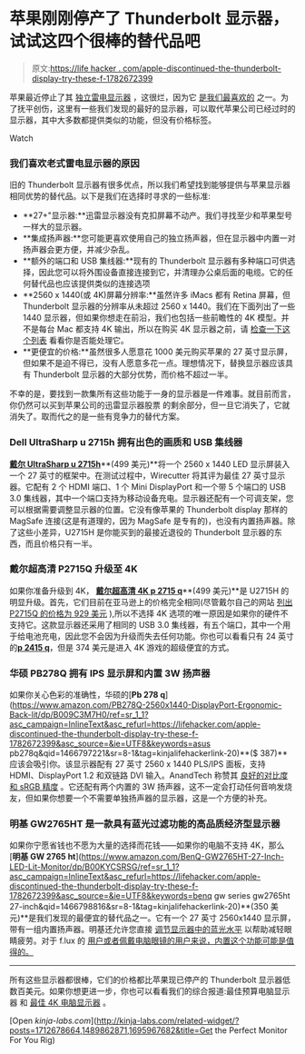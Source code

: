 # 苹果刚刚停产了 Thunderbolt 显示器，试试这四个很棒的替代品吧

> 原文:[https://life hacker . com/apple-discontinued-the-thunderbolt-display-try-these-f-1782672399](https://lifehacker.com/apple-discontinued-the-thunderbolt-display-try-these-f-1782672399)

苹果最近停止了其 [独立雷电显示器](http://www.imore.com/apple-discontinues-thunderbolt-display) ，这很烂，因为它 [是我们最喜欢的](https://lifehacker.com/most-popular-computer-monitor-apple-thunderbolt-27-di-5967429) 之一。为了抚平创伤，这里有一些我们发现的最好的显示器，可以取代苹果公司已经过时的显示器，其中大多数都提供类似的功能，但没有价格标签。

Watch

### 我们喜欢老式雷电显示器的原因

旧的 Thunderbolt 显示器有很多优点，所以我们希望找到能够提供与苹果显示器相同优势的替代品。以下是我们在选择时寻求的一些标准:

*   **27+"显示器:**迅雷显示器没有克扣屏幕不动产。我们寻找至少和苹果型号一样大的显示器。
*   **集成扬声器:**您可能更喜欢使用自己的独立扬声器，但在显示器中内置一对扬声器会更方便，并减少杂乱。
*   **额外的端口和 USB 集线器:**现有的 Thunderbolt 显示器有多种端口可供选择，因此您可以将外围设备直接连接到它，并清理办公桌后面的电缆。它的任何替代品也应该提供类似的连接选项
*   **2560 x 1440(或 4K)屏幕分辨率:**虽然许多 iMacs 都有 Retina 屏幕，但 Thunderbolt 显示器的分辨率从未超过 2560 x 1440。我们在下面列出了一些 1440 显示器，但如果你想走在前沿，我们也包括一些前瞻性的 4K 模型。并不是每台 Mac 都支持 4K 输出，所以在购买 4K 显示器之前，请 [检查一下这个列表](https://support.apple.com/en-us/HT206587) 看看你是否能处理它。
*   **更便宜的价格:**虽然很多人愿意花 1000 美元购买苹果的 27 英寸显示屏，但如果不是迫不得已，没有人愿意多花一点。理想情况下，替换显示器应该具有 Thunderbolt 显示器的大部分优势，而价格不超过一半。

不幸的是，要找到一款集所有这些功能于一身的显示器是一件难事。就目前而言，你仍然可以买到苹果公司的迅雷显示器股票 的剩余部分，但一旦它消失了，它就消失了。取而代之的是一些有竞争力的替代方案。

### **Dell UltraSharp u 2715h 拥有出色的画质和 USB 集线器**

[**戴尔 UltraSharp u 2715h**](https://www.amazon.com/Dell-UltraSharp-27-Inch-LED-Lit-Monitor/dp/B00P0EQD1Q?asc_campaign=InlineText&asc_refurl=https://lifehacker.com/apple-discontinued-the-thunderbolt-display-try-these-f-1782672399&asc_source=&tag=kinjalifehackerlink-20)**(499 美元)**将一个 2560 x 1440 LED 显示屏装入一个 27 英寸的框架中。在测试过程中，Wirecutter 将其评为最佳 27 英寸显示器。它配有 2 个 HDMI 端口、1 个 Mini DisplayPort 和一个带 5 个端口的 USB 3.0 集线器，其中一个端口支持为移动设备充电。显示器还配有一个可调支架，您可以根据需要调整显示器的位置。它没有像苹果的 Thunderbolt display 那样的 MagSafe 连接(这是有道理的，因为 MagSafe 是专有的)，也没有内置扬声器。除了这些小差异，U2715H 是你能买到的最接近退役的 Thunderbolt 显示器的东西，而且价格只有一半。

### **戴尔超高清 P2715Q 升级至 4K**

如果你准备升级到 4K， [**戴尔超高清 4K p 2715 q**](https://www.amazon.com/dp/B00PC9HFO8?asc_campaign=InlineText&asc_refurl=https://lifehacker.com/apple-discontinued-the-thunderbolt-display-try-these-f-1782672399&asc_source=&linkCode=ogi&psc=1&smid=A1BOQWC2XF5W4I&tag=kinjalifehackerlink-20&th=1)**(499 美元)**是 U2715H 的明显升级。首先，它们目前在亚马逊上的价格完全相同(尽管戴尔自己的网站 [列出 P2715Q 的价格为 929 美元](http://accessories.dell.com/sna/products/Gaming_Accessories/productdetail.aspx?c=ca&l=en&s=dhs&cs=cadhs1&sku=210-ADOF&dgc=BA&cid=299605&lid=5718620&acd=1230922266027867137c94940922&ven3=676303405757150116#Overview) ),所以不选择 4K 选项的唯一原因是如果你的硬件不支持它。这款显示器还采用了相同的 USB 3.0 集线器，有五个端口，其中一个用于给电池充电，因此您不会因为升级而失去任何功能。你也可以看看只有 24 英寸的[**p 2415 q**](https://www.amazon.com/Dell-Monitor-P2715Q-27-Inch-LED-Lit/dp/B00PC9HFO8?asc_campaign=InlineText&asc_refurl=https://lifehacker.com/apple-discontinued-the-thunderbolt-display-try-these-f-1782672399&asc_source=&ie=UTF8&psc=1&ref_=twister_B014R6J7VU&tag=kinjalifehackerlink-20)，但是 374 美元是进入 4K 游戏的超级便宜的方式。

### **华硕 PB278Q 拥有 IPS 显示屏和内置 3W 扬声器**

如果你关心色彩的准确性，华硕的[**Pb 278 q**](https://www.amazon.com/PB278Q-2560x1440-DisplayPort-Ergonomic-Back-lit/dp/B009C3M7H0/ref=sr_1_1?asc_campaign=InlineText&asc_refurl=https://lifehacker.com/apple-discontinued-the-thunderbolt-display-try-these-f-1782672399&asc_source=&ie=UTF8&keywords=asus pb278q&qid=1466797221&sr=8-1&tag=kinjalifehackerlink-20)**($ 387)**应该会吸引你。该显示器配有 27 英寸 2560 x 1440 PLS/IPS 面板，支持 HDMI、DisplayPort 1.2 和双链路 DVI 输入。AnandTech 称赞其 [良好的对比度和 sRGB 精度](http://www.anandtech.com/show/6460/asus-pb278q-review-an-ips-competitor-emerges) 。它还配有两个内置的 3W 扬声器，这不一定会打动任何音响发烧友，但如果你想要一个不需要单独扬声器的显示器，这是一个方便的补充。

### **明基 GW2765HT 是一款具有蓝光过滤功能的高品质经济型显示器**

如果你宁愿省钱也不愿为大量的选择而花钱——如果你的电脑不支持 4K，那么 [**明基 GW 2765 ht**](https://www.amazon.com/BenQ-GW2765HT-27-Inch-LED-Lit-Monitor/dp/B00KYCSRSG/ref=sr_1_1?asc_campaign=InlineText&asc_refurl=https://lifehacker.com/apple-discontinued-the-thunderbolt-display-try-these-f-1782672399&asc_source=&ie=UTF8&keywords=benq gw series gw2765ht 27-inch&qid=1466798816&sr=8-1&tag=kinjalifehackerlink-20)**(350 美元)**是我们发现的最便宜的替代品之一。它有一个 27 英寸 2560x1440 显示屏，带有一组内置扬声器。明基还允许您直接 [调节显示器中的蓝光水平](http://www.benq.us/product/monitor/GW2765HT/features/) 以帮助减轻眼睛疲劳。对于 f.lux 的 [用户或者佩戴电脑眼镜的用户来说，内置这个功能可能是值得的。](http://lifehacker.com/f-lux-changes-your-screen-brightness-by-time-of-day-5158832)

* * *

所有这些显示器都很棒，它们的价格都比苹果现已停产的 Thunderbolt 显示器低数百美元。如果你想更进一步，你也可以看看我们的综合报道:最佳预算电脑显示器 和 [最佳 4K 电脑显示器](http://lifehacker.com/five-best-4k-computer-monitors-1712678664) 。

[Open *kinja-labs.com*](http://kinja-labs.com/related-widget/?posts=1712678664,1489862871,1695967682&title=Get the Perfect Monitor For You Rig)